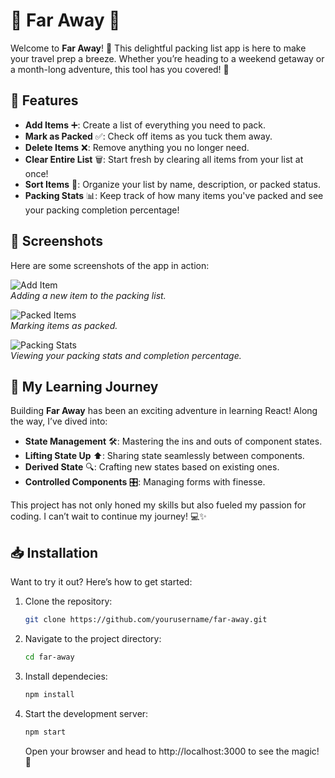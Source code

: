 # 🌴 Far Away 🧳

Welcome to **Far Away**! 🎒 This delightful packing list app is here to make your travel prep a breeze. Whether you’re heading to a weekend getaway or a month-long adventure, this tool has you covered! 🧳

## 🌟 Features

- **Add Items** ➕: Create a list of everything you need to pack.
- **Mark as Packed** ✅: Check off items as you tuck them away.
- **Delete Items** ❌: Remove anything you no longer need.
- **Clear Entire List** 🗑️: Start fresh by clearing all items from your list at once!
- **Sort Items** 🔄: Organize your list by name, description, or packed status.
- **Packing Stats** 📊: Keep track of how many items you've packed and see your packing completion percentage!

## 📸 Screenshots

Here are some screenshots of the app in action:

![Add Item](screenshots/add-item.png)  
*Adding a new item to the packing list.*

![Packed Items](screenshots/packed-items.png)  
*Marking items as packed.*

![Packing Stats](screenshots/packing-stats.png)  
*Viewing your packing stats and completion percentage.*

## 🚀 My Learning Journey

Building **Far Away** has been an exciting adventure in learning React! Along the way, I’ve dived into:

- **State Management** 🛠️: Mastering the ins and outs of component states.
- **Lifting State Up** ⬆️: Sharing state seamlessly between components.
- **Derived State** 🔍: Crafting new states based on existing ones.
- **Controlled Components** 🎛️: Managing forms with finesse.

This project has not only honed my skills but also fueled my passion for coding. I can’t wait to continue my journey! 💻✨

## 📥 Installation

Want to try it out? Here’s how to get started:

1. Clone the repository:
   ```bash
   git clone https://github.com/yourusername/far-away.git
   ```
2. Navigate to the project directory:
   ```bash
   cd far-away
   ```
3. Install dependecies:
   ```bash
   npm install
   ```
4. Start the development server:
   ```bash
   npm start
   ```
   Open your browser and head to http://localhost:3000 to see the magic! 🌟
   
